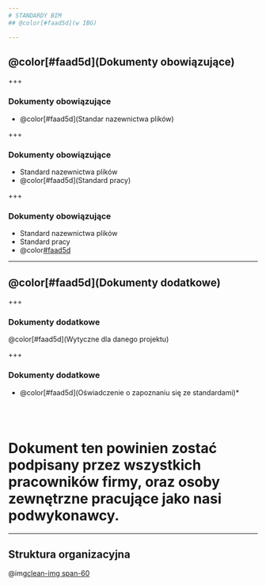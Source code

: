 ```yaml
---
# STANDARDY BIM
## @color[#faad5d](w IBG)

---
```

##  @color[#faad5d](Dokumenty obowiązujące)

+++
### Dokumenty obowiązujące
- @color[#faad5d](Standar nazewnictwa plików)

+++
### Dokumenty obowiązujące
- Standard nazewnictwa plików
- @color[#faad5d](Standard pracy)

+++
### Dokumenty obowiązujące
- Standard nazewnictwa plików
- Standard pracy
- @color[#faad5d](Notatki)

---
## @color[#faad5d](Dokumenty dodatkowe)

+++

### Dokumenty dodatkowe
@color[#faad5d](Wytyczne dla danego projektu)

+++

### Dokumenty dodatkowe
- @color[#faad5d](Oświadczenie o zapoznaniu się ze standardami)*
<br>
<br>
<h1>Dokument ten powinien zostać podpisany przez wszystkich pracowników firmy, oraz osoby zewnętrzne pracujące jako nasi podwykonawcy.</h1>

---
## Struktura organizacyjna
@img[clean-img span-60](img/StrukturaOrganizacyjna.png)
